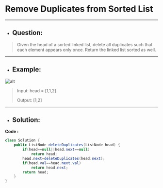 # Remove Duplicates from Sorted List
---
- ## Question:
> Given the head of a sorted linked list, delete all duplicates such that each element appears only once. Return the linked list sorted as well.
---
- ## Example:
![alt](https://assets.leetcode.com/uploads/2021/01/04/list1.jpg)
> Input: head = [1,1,2]
> 
> Output: [1,2]
---
- ## Solution:
**Code :**
```java
class Solution {
    public ListNode deleteDuplicates(ListNode head) {
        if(head==null||head.next==null)
            return head;
        head.next=deleteDuplicates(head.next);
        if(head.val==head.next.val)
            return head.next;
        return head;
    }
}
